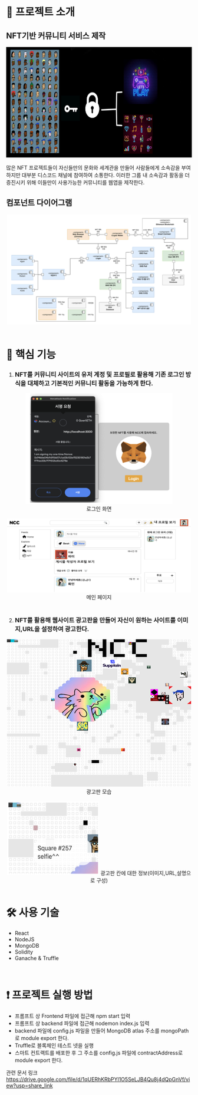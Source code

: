 
# 🎤 프로젝트 소개
## NFT기반 커뮤니티 서비스 제작
<center>
<img src="Frontend/src/assets/project.jpg" width="600px" height="300px" title="px(픽셀) 크기 설정" alt="ProjectImage"></img></center>

많은 NFT 프로젝트들이 자신들만의 문화와 세계관을 만들어 사람들에게 소속감을 부여하지만 대부분 디스코드 채널에 참여하여 소통한다. 이러한 그룹 내 소속감과 활동을 더 증진시키 위해 이들만이 사용가능한 커뮤니티를 웹앱을 제작한다.

## 컴포넌트 다이어그램
<center>
<img src="Frontend/src/assets/system design.png" width="500px" height="300px" title="px(픽셀) 크기 설정" alt="ProjectImage"></img></center><br/>

# 💫 핵심 기능
1. ### NFT를 커뮤니티 사이트의 유저 계정 및 프로필로 활용해  기존 로그인 방식을 대체하고 기본적인 커뮤니티 활동을 가능하게 한다.
<center>
<img src="Frontend/src/assets/LoginScreen.png" width="400px" height="300px" title="px(픽셀) 크기 설정" alt="LoginScreen"></img></center>
<center>로그인 화면</center>
<br/>
<center>
<img src="Frontend/src/assets/mainPage.png" width="500px" height="200px" title="px(픽셀) 크기 설정" alt="mainPage"></img>
메인 페이지
</center><br/>

2. ### NFT를 활용해 웹사이트 광고판을 만들어 자신이 원하는 사이트를 이미지,URL을 설정하여 광고한다.

<center><img src="Frontend/public/wholeSquare.png" width="500px" height="400px" title="px(픽셀) 크기 설정" alt="billboard"></img></center>
<center>광고판 모습</center>  
<br/>
<center>  
<img src="Frontend/src/assets/billboard_info.png" width="250px" height="200px" title="px(픽셀) 크기 설정" alt="billboardInfo"></img>
광고판 칸에 대한 정보(이미지,URL,설명으로 구성)</center>
<br/>

# 🛠️ 사용 기술
- React
- NodeJS
- MongoDB
- Solidity
- Ganache & Truffle  
<br/>

# ❗️ 프로젝트 실행 방법
- 프롬프트 상 Frontend 파일에 접근해 npm start 입력
- 프롬프트 상 backend 파일에 접근해 nodemon index.js 입력
- backend 파일에 config.js 파일을 만들어 MongoDB atlas 주소를 mongoPath로 module export 한다.
- Truffle로 블록체인 테스트 넷을 실행
- 스마트 컨트랙트를 배포한 후 그 주소를 config.js 파일에 contractAddress로 module export 한다.

관련 문서 링크
https://drive.google.com/file/d/1qUERhKRbPYl1O5SeLJB4Qu8j4dQpGnVf/view?usp=share_link